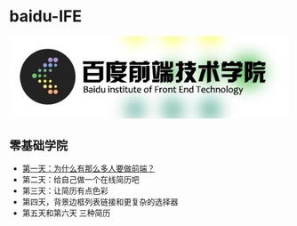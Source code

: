 # baidu-IFE
![](./baidu-ife.png)
## 零基础学院
* [ 第一天：为什么有那么多人要做前端？](2018/Front-end/1/)
* 第二天：给自己做一个在线简历吧
* 第三天：让简历有点色彩
* 第四天，背景边框列表链接和更复杂的选择器
* 第五天和第六天 三种简历
